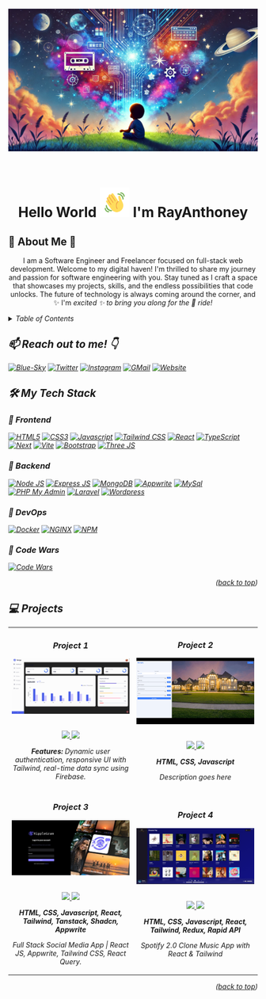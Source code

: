 <!-- Improved compatibility of back to top link: See: https://github.com/rayanthoney/rayanthoney -->

<a id="readme-top"></a>

<!-- MY BANNER SECTION -->

[![Product Name Screen Shot][product-screenshot]](https://example.com)

<br />
<div align="center">
  <h1 align="center"> Hello World <img src="images/projects/wave.gif" width="60px" height="60px"> I'm RayAnthoney</h1>
</div>

  <!-- MY ABOUT ME SECTION -->

## 🎇 About Me 🌟

<p align="center" >
I am a Software Engineer and Freelancer focused on full-stack web development. Welcome to my digital haven! I'm thrilled to share my journey and passion for software engineering with you. Stay tuned as I craft a space that showcases my projects, skills, and the endless possibilities that code unlocks. The future of technology is always coming around the corner, and ✨ I'm <em>excited<em> ✨ to bring you along for the 🎢 ride!
</p>

<!-- TABLE OF CONTENTS -->
<details>
  <summary>Table of Contents</summary>
  <ol>
    <li><a href="#reach-out-to-me">📫 Reach out to me! 👇</a></li>
    <li>
      <a href="#my-tech-stack">🛠️ My Tech Stack</a>
      <ul>
        <li><a href="#frontend">🎨 Frontend</a></li>
        <li><a href="#backend">🔧 Backend</a></li>
        <li><a href="#devops">🚀 DevOps</a></li>
        <li><a href="#code-wars">🤺 Code Wars</a></li>
      </ul>
    </li>
    <li><a href="#projects">Projects</a></li>
  </ol>
</details>

## 📫 Reach out to me! 👇

[![Blue-Sky][Blue-Sky]][Blue-Sky-url]
[![Twitter][Twitter]][Twitter-url]
[![Instagram][Instagram]][Instagram-url]
[![GMail][GMail]][GMail-url]
[![Website][Website]][Website-url]

<!-- MY TECH STACK -->

## 🛠️ My Tech Stack

### 🎨 Frontend

[![HTML5][HTML5]][HTML5-url]
[![CSS3][CSS3]][CSS3-url]
[![Javascript][Javascript]][Javascript-url]
[![Tailwind CSS][Tailwind]][Tailwind-url]
[![React][React.JS]][React-url]
[![TypeScript][TypeScript]][TypeScript-url]
[![Next][Next.js]][Next-url]
[![Vite][Vite]][Vite-url]
[![Bootstrap][Bootstrap]][Bootstrap-url]
[![Three JS][Three.js]][Three.JS-url]

### 🔧 Backend

[![Node JS][Node.js]][Node.JS-url]
[![Express JS][Express.JS]][Express.JS-url]
[![MongoDB][MongoDB]][MongoDB-url]
[![Appwrite][Appwrite]][Appwrite-url]
[![MySql][MySql]][MySql-url]
[![PHP My Admin][PHPMyAdmin]][PHPMyAdmin-url]
[![Laravel][Laravel]][Laravel-url]
[![Wordpress][Wordpress]][Wordpress-url]

### 🚀 DevOps

[![Docker][Docker]][Docker-url]
[![NGINX][NGINX]][NGINX-url]
[![NPM][NPM]][NPM-url]

### 🤺 Code Wars

[![Code Wars][Code-Wars]][Code-Wars-url]

<p align="right">(<a href="#readme-top">back to top</a>)</p>

<!-- MY PROJECTS -->

## 💻 Projects

<div align="center">
	<table>
		<tr>
			<td width="50%">
				<h3 align="center">Project 1</h3>
				<div align="center">  
					<a href='https://google.com' target="_blank">
						<img src="images/projects/refine.png" alt="project 1" height="100%" />
					</a>
<br>
<br>
					<p>
						<a href="https://github.com/codingphasedotcom/nextjslanding" target="_blank">
							<img src="https://img.shields.io/badge/Repo-lightgrey?style=for-the-badge&logo=github"/>
						</a>  
						<a href="https://google.com" target="_blank">
              <img src="https://img.shields.io/badge/Live-lightgrey?style=for-the-badge&color=0892d0"/>
						</a><p>
                    <strong>Features:</strong> Dynamic user authentication, responsive UI with Tailwind, real-time data sync using Firebase.
                    </p>
    			</div>
    		</td>
    		<td width="50%">
    			<h3 align="center">Project 2</h3>
    			<div align="center" >
    				<a href='-- PLACEHOLDER --' target="_blank">
    					<img src="images/projects/cp-mortgage.gif" alt="project 2" height="100%" />
    				</a>
<br>
<br>
    				<p>
    					<a href="-- PLACEHOLDER --" target="_blank">
    						<img src="https://img.shields.io/badge/Repo-lightgrey?style=for-the-badge&logo=github"/>
    					</a>
    					<a href="-- PLACEHOLDER --" target="_blank">
    						<img src="https://img.shields.io/badge/Live-lightgrey?style=for-the-badge&color=0892d0"/>
    					</a>
    				</p>
    				 <p><strong>HTML, CSS, Javascript</strong></p>
    				<p>Description goes here</p>
    			</div>
        </tr>
        <tr>
            <td width="50%">
                <h3 align="center">Project 3</h3>
                <div align="center" >
                    <a href='https://github.com/rayanthoney/javascriptmastery/tree/main/jsm_react-tailwind-socialmedia' target="_blank">
                        <img src="images/projects/ripple-social2.png" alt="project 3" height="100%" />
                    </a>
<br>
<br>
                    <p>
                        <a href="-- PLACEHOLDER --" target="_blank">
    						<img src="https://img.shields.io/badge/Repo-lightgrey?style=for-the-badge&logo=github"/>
    					</a>
    					<a href="-- PLACEHOLDER --" target="_blank">
    						<img src="https://img.shields.io/badge/Live-lightgrey?style=for-the-badge&color=0892d0"/>
    					</a>
                    </p>
                    <p><strong>HTML, CSS, Javascript, React, Tailwind, Tanstack, Shadcn, Appwrite</strong></p>
    	    <p>Full Stack Social Media App | React JS, Appwrite, Tailwind CSS, React Query.</p>
                </div>
            </td>
            <td width="50%">
                <h3 align="center">Project 4</h3>
                <div align="center">
                    <a href='https://img.shields.io/badge/Live-lightgrey?style=for-the-badge&color=0892d0' target="_blank">
                        <img src="images/projects/a_capella.png" alt="project 4" height="100%" />
                    </a>
<br>
<br>
                    <p>
                        <a href="-- PLACEHOLDER --" target="_blank">
    						<img src="https://img.shields.io/badge/Repo-lightgrey?style=for-the-badge&logo=github"/>
    					</a>
    					<a href="-- PLACEHOLDER --" target="_blank">
    						<img src="https://img.shields.io/badge/Live-lightgrey?style=for-the-badge&color=0892d0"/>
    					</a>
                    </p>
                    <p><strong>HTML, CSS, Javascript, React, Tailwind, Redux, Rapid API</strong></p>
    	    <p>Spotify 2.0 Clone Music App with React & Tailwind</p>
                </div>
            </td>
        </tr>
    </table>



<p align="right">(<a href="#readme-top">back to top</a>)</p>

<!-- MARKDOWN LINKS & IMAGES -->
<!-- https://www.markdownguide.org/basic-syntax/#reference-style-links -->

<!-- FRONT END -->

[Blue-Sky]: https://img.shields.io/badge/Blue_Sky-0085ff?style=for-the-badge&logo=bluesky&logoColor=white
[Blue-Sky-url]: https://bsky.app/profile/rayanthoney.bsky.social
[Twitter]: https://img.shields.io/badge/Twitter-08afee?style=for-the-badge&logo=x&logoColor=white
[Twitter-url]: https://x.com/rayanthoney
[Instagram]: https://img.shields.io/badge/Instagram-d43aae?style=for-the-badge&logo=instagram&logoColor=white
[Instagram-url]: https://www.instagram.com/rayanthoney/
[GMail]: https://img.shields.io/badge/Email-cb3837?style=for-the-badge&logo=gmail&logoColor=white
[GMail-url]: mailto:contact@rayanthoney.com
[Website]: https://img.shields.io/badge/Website-7952B3?style=for-the-badge&logo=firefox&logoColor=white"
[Website-url]: https://rayanthoney.com

<!-- CODE WARS -->

[Code-Wars]: https://img.shields.io/badge/Code_Wars-f05656?style=for-the-badge&logo=codewars&logoColor=white
[Code-Wars-url]: https://github.com/rayanthoney/100Devs-Bootcamp/tree/master/code-wars

<!-- BANNER IMAGE -->

[product-screenshot]: images/projects/screenshot.webp

<!-- FRONTEND -->

[HTML5]: https://img.shields.io/badge/HTML5-E34F26?style=for-the-badge&logo=html5&logoColor=white
[HTML5-url]: https://example.com
[CSS3]: https://img.shields.io/badge/CSS3-1572B6?style=for-the-badge&logo=css3&logoColor=white
[CSS3-url]: https://example.com
[Javascript]: https://img.shields.io/badge/JavaScript-F7DF1E?style=for-the-badge&logo=javascript&logoColor=black
[Javascript-url]: https://example.com
[Tailwind]: https://img.shields.io/badge/Tailwind_CSS-06B6D4?style=for-the-badge&logo=tailwindcss&logoColor=white
[Tailwind-url]: https://example.com
[React.js]: https://img.shields.io/badge/React-20232A?style=for-the-badge&logo=react&logoColor=61DAFB
[React-url]: https://example.com
[TypeScript]: https://img.shields.io/badge/TypeScript-007ACC?style=for-the-badge&logo=typescript&logoColor=white
[TypeScript-url]: https://example.com
[Next.js]: https://img.shields.io/badge/next.js-000000?style=for-the-badge&logo=nextdotjs&logoColor=white
[Next-url]: https://nextjs.org/
[Vite]: https://img.shields.io/badge/Vite-007ACC?style=for-the-badge&logo=vite&logoColor=white
[Vite-url]: https://example.com
[Bootstrap]: https://img.shields.io/badge/Bootstrap-7952B3?style=for-the-badge&logo=bootstrap&logoColor=white
[Bootstrap-url]: https://getbootstrap.com
[Three.JS]: https://img.shields.io/badge/Three.js-000000?style=for-the-badge&logo=three.js&logoColor=white
[Three.JS-url]: https://example.com

<!-- BACKEND -->

[Node.JS]: https://img.shields.io/badge/Node.js-339933?style=for-the-badge&logo=nodedotjs&logoColor=white
[Node.JS-url]: https://example.com
[Express.JS]: https://img.shields.io/badge/Express.js-000000?style=for-the-badge&logo=express&logoColor=white
[Express.JS-url]: https://example.com
[MongoDB]: https://img.shields.io/badge/MongoDB-47A248?style=for-the-badge&logo=mongodb&logoColor=white
[MongoDB-url]: https://example.com
[Appwrite]: https://img.shields.io/badge/Appwrite-F02E65?style=for-the-badge&logo=appwrite&logoColor=white
[Appwrite-url]: https://example.com
[MySql]: https://img.shields.io/badge/MySQL-4479A1?style=for-the-badge&logo=mysql&logoColor=white
[MySql-url]: https://example.com
[PHPMyAdmin]: https://img.shields.io/badge/Php_My_Admin-6C78AF?style=for-the-badge&logo=phpmyadmin&logoColor=white
[PHPMyAdmin-url]: https://example.com
[Laravel]: https://img.shields.io/badge/Laravel-FF2D20?style=for-the-badge&logo=laravel&logoColor=white
[Laravel-url]: https://laravel.com
[Wordpress]: https://img.shields.io/badge/WordPress-%23117AC9.svg?style=for-the-badge&logo=WordPress&logoColor=white
[Wordpress-url]: https://example.com

<!-- DEV OPS -->

[Docker]: https://img.shields.io/badge/Docker-2496ED?style=for-the-badge&logo=docker&logoColor=white
[Docker-url]: https://example.com
[NGINX]: https://img.shields.io/badge/Nginx-269539?style=for-the-badge&logo=nginx&logoColor=white
[NGINX-url]: https://example.com
[NPM]: https://img.shields.io/badge/NPM-CB3837?style=for-the-badge&logo=npm&logoColor=white
[NPM-url]: https://example.com
